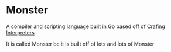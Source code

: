 # Monster 

A compiler and scripting language built in Go based off of [Crafing Interpreters](https://craftinginterpreters.com/)

It is called Monster bc it is built off of lots and lots of Monster 